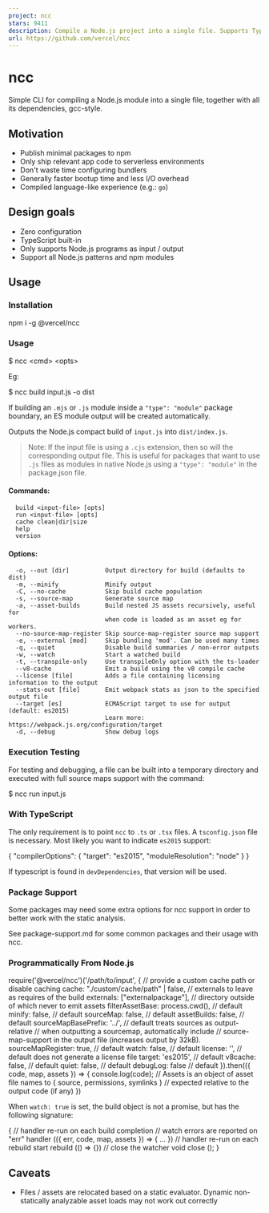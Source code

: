 ```yaml
---
project: ncc
stars: 9411
description: Compile a Node.js project into a single file. Supports TypeScript, binary addons, dynamic requires.
url: https://github.com/vercel/ncc
---
```


ncc
===

Simple CLI for compiling a Node.js module into a single file, together with all its dependencies, gcc-style.

Motivation
----------

-   Publish minimal packages to npm
-   Only ship relevant app code to serverless environments
-   Don't waste time configuring bundlers
-   Generally faster bootup time and less I/O overhead
-   Compiled language-like experience (e.g.: `go`)

Design goals
------------

-   Zero configuration
-   TypeScript built-in
-   Only supports Node.js programs as input / output
-   Support all Node.js patterns and npm modules

Usage
-----

### Installation

npm i -g @vercel/ncc

### Usage

$ ncc <cmd\> <opts\>

Eg:

$ ncc build input.js -o dist

If building an `.mjs` or `.js` module inside a `"type": "module"` package boundary, an ES module output will be created automatically.

Outputs the Node.js compact build of `input.js` into `dist/index.js`.

> Note: If the input file is using a `.cjs` extension, then so will the corresponding output file. This is useful for packages that want to use `.js` files as modules in native Node.js using a `"type": "module"` in the package.json file.

#### Commands:

```
  build <input-file> [opts]
  run <input-file> [opts]
  cache clean|dir|size
  help
  version
```

#### Options:

```
  -o, --out [dir]          Output directory for build (defaults to dist)
  -m, --minify             Minify output
  -C, --no-cache           Skip build cache population
  -s, --source-map         Generate source map
  -a, --asset-builds       Build nested JS assets recursively, useful for
                           when code is loaded as an asset eg for workers.
  --no-source-map-register Skip source-map-register source map support
  -e, --external [mod]     Skip bundling 'mod'. Can be used many times
  -q, --quiet              Disable build summaries / non-error outputs
  -w, --watch              Start a watched build
  -t, --transpile-only     Use transpileOnly option with the ts-loader
  --v8-cache               Emit a build using the v8 compile cache
  --license [file]         Adds a file containing licensing information to the output
  --stats-out [file]       Emit webpack stats as json to the specified output file
  --target [es]            ECMAScript target to use for output (default: es2015)
                           Learn more: https://webpack.js.org/configuration/target
  -d, --debug              Show debug logs
```

### Execution Testing

For testing and debugging, a file can be built into a temporary directory and executed with full source maps support with the command:

$ ncc run input.js

### With TypeScript

The only requirement is to point `ncc` to `.ts` or `.tsx` files. A `tsconfig.json` file is necessary. Most likely you want to indicate `es2015` support:

{
  "compilerOptions": {
    "target": "es2015",
    "moduleResolution": "node"
  }
}

If typescript is found in `devDependencies`, that version will be used.

### Package Support

Some packages may need some extra options for ncc support in order to better work with the static analysis.

See package-support.md for some common packages and their usage with ncc.

### Programmatically From Node.js

require('@vercel/ncc')('/path/to/input', {
  // provide a custom cache path or disable caching
  cache: "./custom/cache/path" | false,
  // externals to leave as requires of the build
  externals: \["externalpackage"\],
  // directory outside of which never to emit assets
  filterAssetBase: process.cwd(), // default
  minify: false, // default
  sourceMap: false, // default
  assetBuilds: false, // default
  sourceMapBasePrefix: '../', // default treats sources as output-relative
  // when outputting a sourcemap, automatically include
  // source-map-support in the output file (increases output by 32kB).
  sourceMapRegister: true, // default
  watch: false, // default
  license: '', // default does not generate a license file
  target: 'es2015', // default
  v8cache: false, // default
  quiet: false, // default
  debugLog: false // default
}).then(({ code, map, assets }) \=> {
  console.log(code);
  // Assets is an object of asset file names to { source, permissions, symlinks }
  // expected relative to the output code (if any)
})

When `watch: true` is set, the build object is not a promise, but has the following signature:

{
  // handler re-run on each build completion
  // watch errors are reported on "err"
  handler (({ err, code, map, assets }) \=> { ... })
  // handler re-run on each rebuild start
  rebuild (() \=> {})
  // close the watcher
  void close ();
}

Caveats
-------

-   Files / assets are relocated based on a static evaluator. Dynamic non-statically analyzable asset loads may not work out correctly
